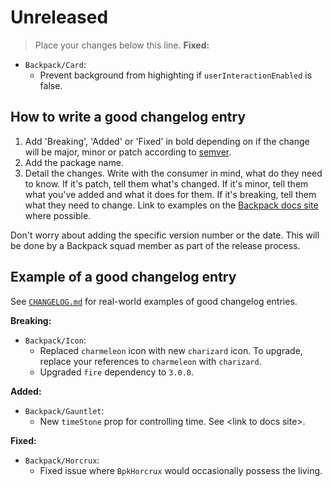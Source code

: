 # Unreleased

> Place your changes below this line.
**Fixed:**

- `Backpack/Card`:
  - Prevent background from highighting if `userInteractionEnabled` is false.

## How to write a good changelog entry

1. Add 'Breaking', 'Added' or 'Fixed' in bold depending on if the change will be major, minor or patch according to [semver](semver.org).
2. Add the package name.
3. Detail the changes. Write with the consumer in mind, what do they need to know. If it's patch, tell them what's changed. If it's minor, tell them what you've added and what it does for them. If it's breaking, tell them what they need to change. Link to examples on the [Backpack docs site](backpack.github.io) where possible.

Don't worry about adding the specific version number or the date. This will be done by a Backpack squad member as part of the release process.

## Example of a good changelog entry

See [`CHANGELOG.md`](CHANGELOG.md) for real-world examples of good changelog entries.

**Breaking:**

- `Backpack/Icon`:
  - Replaced `charmeleon` icon with new `charizard` icon. To upgrade, replace your references to `charmeleon` with `charizard`.
  - Upgraded `fire` dependency to `3.0.0`.

**Added:**

- `Backpack/Gauntlet`:
  - New `timeStone` prop for controlling time. See &lt;link to docs site&gt;.

**Fixed:**

- `Backpack/Horcrux`:
  - Fixed issue where `BpkHorcrux` would occasionally possess the living.
